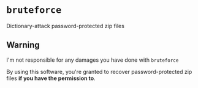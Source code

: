 # `bruteforce`

Dictionary-attack password-protected zip files

## Warning

I'm not responsible for any damages you have done with `bruteforce`

By using this software, you're granted to recover password-protected zip files
**if you have the permission to**.



